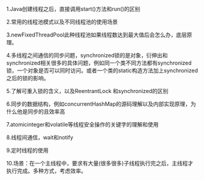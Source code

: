 1.Java创建线程之后，直接调用start\(\)方法和run\(\)的区别

  


2.常用的线程池模式以及不同线程池的使用场景

  


3.newFixedThreadPool此种线程池如果线程数达到最大值后会怎么办，底层原理。

  


4.多线程之间通信的同步问题，synchronized锁的是对象，衍伸出和synchronized相关很多的具体问题，例如同一个类不同方法都有synchronized锁，一个对象是否可以同时访问。或者一个类的static构造方法加上synchronized之后的锁的影响。

  


5.了解可重入锁的含义，以及ReentrantLock 和synchronized的区别

  


6.同步的数据结构，例如concurrentHashMap的源码理解以及内部实现原理，为什么他是同步的且效率高

  


7.atomicinteger和volatile等线程安全操作的关键字的理解和使用

  


8.线程间通信，wait和notify

  


9.定时线程的使用

  


10.场景：在一个主线程中，要求有大量\(很多很多\)子线程执行完之后，主线程才执行完成。多种方式，考虑效率。

